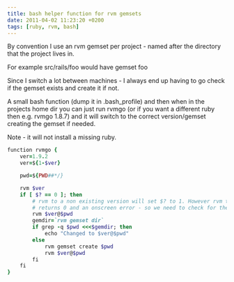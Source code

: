 ```yaml
---
title: bash helper function for rvm gemsets
date: 2011-04-02 11:23:20 +0200
tags: [ruby, rvm, bash]
---
```


By convention I use an rvm gemset per project - named after the directory that the project lives in.

For example src/rails/foo would have gemset foo

Since I switch a lot between machines - I always end up having to go check if the gemset exists and create it if not.

A small bash function (dump it in .bash_profile) and then when in the projects home dir you can just run rvmgo (or if you want a different ruby then e.g. rvmgo 1.8.7) and it will switch to the correct version/gemset creating the gemset if needed.

Note - it will not install a missing ruby.

```ruby
function rvmgo {
    ver=1.9.2
    ver=${1-$ver}

    pwd=${PWD##*/}

    rvm $ver
    if [ $? == 0 ]; then
        # rvm to a non existing version will set $? to 1. However rvm to a non existing gemset in an existing version
        # returns 0 and an onscreen error - so we need to check for the gemset another way
        rvm $ver@$pwd
        gemdir=`rvm gemset dir`
        if grep -q $pwd <<<$gemdir; then
            echo "Changed to $ver@$pwd"
        else
            rvm gemset create $pwd
            rvm $ver@$pwd
        fi
    fi
}
```
